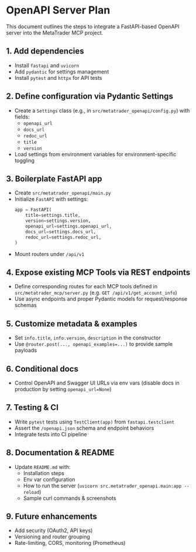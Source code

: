 # OpenAPI Server Plan

This document outlines the steps to integrate a FastAPI-based OpenAPI server into the MetaTrader MCP project.

## 1. Add dependencies

- Install `fastapi` and `uvicorn`
- Add `pydantic` for settings management
- Install `pytest` and `httpx` for API tests

## 2. Define configuration via Pydantic Settings

- Create a `Settings` class (e.g., in `src/metatrader_openapi/config.py`) with fields:
  - `openapi_url`
  - `docs_url`
  - `redoc_url`
  - `title`
  - `version`
- Load settings from environment variables for environment-specific toggling

## 3. Boilerplate FastAPI app

- Create `src/metatrader_openapi/main.py`
- Initialize `FastAPI` with settings:
  ```python
  app = FastAPI(
      title=settings.title,
      version=settings.version,
      openapi_url=settings.openapi_url,
      docs_url=settings.docs_url,
      redoc_url=settings.redoc_url,
  )
  ```
- Mount routers under `/api/v1`

## 4. Expose existing MCP Tools via REST endpoints

- Define corresponding routes for each MCP tools defined in `src/metatrader_mcp/server.py` (e.g. `GET /api/v1/get_account_info`)
- Use async endpoints and proper Pydantic models for request/response schemas

## 5. Customize metadata & examples

- Set `info.title`, `info.version`, `description` in the constructor
- Use `@router.post(..., openapi_examples=...)` to provide sample payloads

## 6. Conditional docs

- Control OpenAPI and Swagger UI URLs via env vars (disable docs in production by setting `openapi_url=None`)

## 7. Testing & CI

- Write `pytest` tests using `TestClient(app)` from `fastapi.testclient`
- Assert the `/openapi.json` schema and endpoint behaviors
- Integrate tests into CI pipeline

## 8. Documentation & README

- Update `README.md` with:
  - Installation steps
  - Env var configuration
  - How to run the server (`uvicorn src.metatrader_openapi.main:app --reload`)
  - Sample curl commands & screenshots

## 9. Future enhancements

- Add security (OAuth2, API keys)
- Versioning and router grouping
- Rate-limiting, CORS, monitoring (Prometheus)
